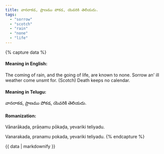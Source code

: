 ```yaml
---
title: వానరాకడ, ప్రాణము పోకడ, యెవరికి తెలియదు.
tags:
  - "sorrow"
  - "scotch"
  - "rain"
  - "none"
  - "life"
---
```


{% capture data %}
#### Meaning in English:
The coming of rain, and the going of life, are known to none.
Sorrow an' ill weather come unsmt for. (Scotch)
Death keeps no calendar.

#### Meaning in Telugu:
వానరాకడ, ప్రాణము పోకడ, యెవరికి తెలియదు.

#### Romanization:
Vānarākaḍa, prāṇamu pōkaḍa, yevariki teliyadu.

Vanarakada, pranamu pokada, yevariki teliyadu.
{% endcapture %}

{{ data | markdownify }}

